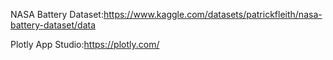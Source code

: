 NASA Battery Dataset:https://www.kaggle.com/datasets/patrickfleith/nasa-battery-dataset/data

Plotly App Studio:https://plotly.com/
